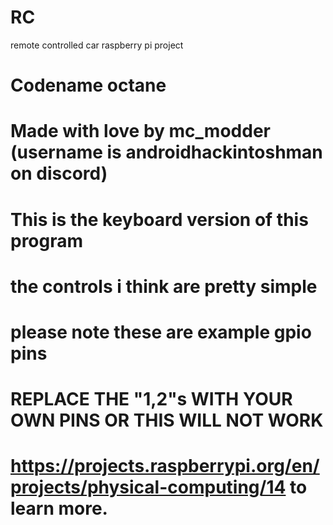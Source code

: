 # RC
remote controlled car raspberry pi project

# Codename octane
# Made with love by mc_modder (username is androidhackintoshman on discord)

# This is the keyboard version of this program

# the controls i think are pretty simple

# please note these are example gpio pins

# REPLACE THE "1,2"s WITH YOUR OWN PINS OR THIS WILL NOT WORK

# https://projects.raspberrypi.org/en/projects/physical-computing/14 to learn more.
